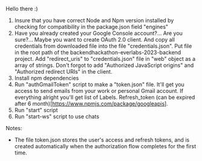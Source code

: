 Hello there :)

1. Insure that you have correct Node and Npm version installed by checking for compatibility in the package.json field "engines"
2. Have you already created your Google Console account?... Are you sure?... Maybe you want to create OAuth 2.0 client. And copy all credentials from downloaded file into the file "credentials.json". Put file in the root path of the backendhackathon-everlabs-2023-backend project. Add "redirect_uris" to "credentials.json" file in "web" object as a array of strings. Don't forgot to add "Authorized JavaScript origins" and "Authorized redirect URIs" in the client.
3. Install npm dependencies
4. Run "authGmailToken" script to make a "token.json" file. It'll get you access to send emails from your work or personal Gmail account. If everything alright you'll get list of Labels. Refresh_token (can be expired after 6 month)[https://www.npmjs.com/package/googleapis].
5. Run "start" script
6. Run "start-ws" script to use chats

Notes:
- The file token.json stores the user's access and refresh tokens, and is
  created automatically when the authorization flow completes for the first
  time.
